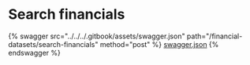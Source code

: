 # Search financials

{% swagger src="../../../.gitbook/assets/swagger.json" path="/financial-datasets/search-financials" method="post" %}
[swagger.json](../../../.gitbook/assets/swagger.json)
{% endswagger %}
